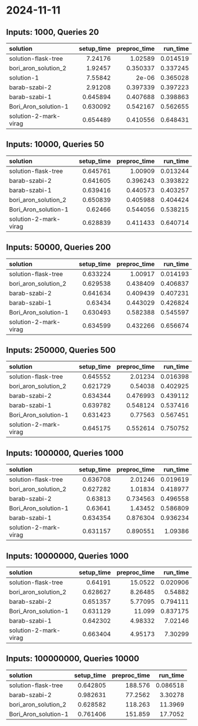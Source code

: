 # 2024-11-11

## Inputs: 1000, Queries 20

| solution              |   setup_time |   preproc_time |   run_time |
|:----------------------|-------------:|---------------:|-----------:|
| solution-flask-tree   |     7.24176  |       1.02589  |   0.014519 |
| bori_aron_solution_2  |     1.92457  |       0.350337 |   0.337245 |
| solution-1            |     7.55842  |       2e-06    |   0.365028 |
| barab-szabi-2         |     2.91208  |       0.397339 |   0.397223 |
| barab-szabi-1         |     0.645894 |       0.407688 |   0.398863 |
| Bori_Aron_solution-1  |     0.630092 |       0.542167 |   0.562655 |
| solution-2-mark-virag |     0.654489 |       0.410556 |   0.648431 |

## Inputs: 10000, Queries 50

| solution              |   setup_time |   preproc_time |   run_time |
|:----------------------|-------------:|---------------:|-----------:|
| solution-flask-tree   |     0.645761 |       1.00909  |   0.013244 |
| barab-szabi-2         |     0.641605 |       0.396243 |   0.393822 |
| barab-szabi-1         |     0.639416 |       0.440573 |   0.403257 |
| bori_aron_solution_2  |     0.650839 |       0.405988 |   0.404424 |
| Bori_Aron_solution-1  |     0.62466  |       0.544056 |   0.538215 |
| solution-2-mark-virag |     0.628839 |       0.411433 |   0.640714 |

## Inputs: 50000, Queries 200

| solution              |   setup_time |   preproc_time |   run_time |
|:----------------------|-------------:|---------------:|-----------:|
| solution-flask-tree   |     0.633224 |       1.00917  |   0.014193 |
| bori_aron_solution_2  |     0.629538 |       0.438409 |   0.406837 |
| barab-szabi-2         |     0.641634 |       0.409439 |   0.407231 |
| barab-szabi-1         |     0.63434  |       0.443029 |   0.426824 |
| Bori_Aron_solution-1  |     0.630493 |       0.582388 |   0.545597 |
| solution-2-mark-virag |     0.634599 |       0.432266 |   0.656674 |

## Inputs: 250000, Queries 500

| solution              |   setup_time |   preproc_time |   run_time |
|:----------------------|-------------:|---------------:|-----------:|
| solution-flask-tree   |     0.645552 |       2.01234  |   0.016398 |
| bori_aron_solution_2  |     0.621729 |       0.54038  |   0.402925 |
| barab-szabi-2         |     0.634344 |       0.476993 |   0.439112 |
| barab-szabi-1         |     0.639782 |       0.548124 |   0.537416 |
| Bori_Aron_solution-1  |     0.631423 |       0.77563  |   0.567451 |
| solution-2-mark-virag |     0.645175 |       0.552614 |   0.750752 |

## Inputs: 1000000, Queries 1000

| solution              |   setup_time |   preproc_time |   run_time |
|:----------------------|-------------:|---------------:|-----------:|
| solution-flask-tree   |     0.636708 |       2.01246  |   0.019619 |
| bori_aron_solution_2  |     0.627282 |       1.01834  |   0.418977 |
| barab-szabi-2         |     0.63813  |       0.734563 |   0.496558 |
| Bori_Aron_solution-1  |     0.63641  |       1.43452  |   0.586809 |
| barab-szabi-1         |     0.634354 |       0.876304 |   0.936234 |
| solution-2-mark-virag |     0.631157 |       0.890551 |   1.09386  |

## Inputs: 10000000, Queries 1000

| solution              |   setup_time |   preproc_time |   run_time |
|:----------------------|-------------:|---------------:|-----------:|
| solution-flask-tree   |     0.64191  |       15.0522  |   0.020906 |
| bori_aron_solution_2  |     0.628627 |        8.26485 |   0.54882  |
| barab-szabi-2         |     0.651357 |        5.77095 |   0.794111 |
| Bori_Aron_solution-1  |     0.631129 |       11.099   |   0.837175 |
| barab-szabi-1         |     0.642302 |        4.98332 |   7.02146  |
| solution-2-mark-virag |     0.663404 |        4.95173 |   7.30299  |

## Inputs: 100000000, Queries 10000

| solution             |   setup_time |   preproc_time |   run_time |
|:---------------------|-------------:|---------------:|-----------:|
| solution-flask-tree  |     0.642805 |       188.576  |   0.086518 |
| barab-szabi-2        |     0.982631 |        77.2562 |   3.30278  |
| bori_aron_solution_2 |     0.628582 |       118.263  |  11.3969   |
| Bori_Aron_solution-1 |     0.761406 |       151.859  |  17.7052   |